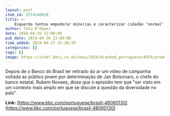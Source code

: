 ```yaml
---
layout: post
item_id: 2574140810
title: >-
    Esquerda tentou empoderar minorias e caracterizar cidadão ‘normal’ como exceção, diz presidente do BB
author: Tatu D'Oquei
date: 2019-04-26 22:00:00
pub_date: 2019-04-26 22:00:00
time_added: 2019-04-27 22:20:39
categories: []
tags: []
image: https://ichef.bbci.co.uk/news/1024/branded_portuguese/A5F9/production/_106598424_frame_videobb.jpg
---
```


Depois de o Banco do Brasil ter retirado do ar um vídeo de campanha voltada ao público jovem por determinação de Jair Bolsonaro, o chefe do banco estatal, Rubem Novaes, disse que o episódio tem que "ser visto em um contexto mais amplo em que se discute a questão da diversidade no país".

**Link:** [https://www.bbc.com/portuguese/brasil-48060130](https://www.bbc.com/portuguese/brasil-48060130)

